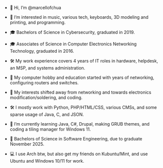 - 👋 Hi, I’m @marcellofchua
- 👀 I’m interested in music, various tech, keyboards, 3D modeling and printing, and programming.
- 🎓 Bachelors of Science in Cybersecurity, graduated in 2019.
- 🎓 Associates of Science in Computer Electronics Networking Technology, graduated in 2016.
- 🛠️ My work experience covers 4 years of IT roles in hardware, helpdesk, an MSP, and systems administration.

- 👀 My computer hobby and education started with years of networking, configuring routers and switches.
- 👀 My interests shifted away from networking and towards electronics modification/soldering, and coding.
- 🛠️ I mostly work with Python, PHP/HTML/CSS, various CMSs, and some sparse usage of Java, C, and JSON.
- 🌱 I’m currently learning Java, C#, Drupal, making GRUB themes, and coding a tiling manager for Windows 11.
- 🚧 Bachelors of Science in Software Engineering, due to graduate November 2025.
- 💻 I use Arch btw, but also get my friends on Kubuntu/Mint, and use Ubuntu and Windows 10/11 for work.
